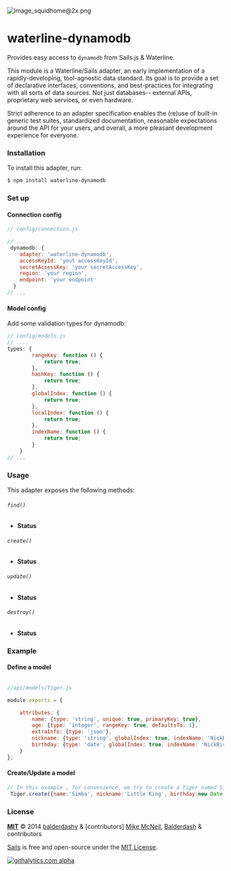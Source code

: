 ![image_squidhome@2x.png](http://i.imgur.com/RIvu9.png)

# waterline-dynamodb

Provides easy access to `dynamodb` from Sails.js & Waterline.

This module is a Waterline/Sails adapter, an early implementation of a rapidly-developing, tool-agnostic data standard.  Its goal is to provide a set of declarative interfaces, conventions, and best-practices for integrating with all sorts of data sources.  Not just databases-- external APIs, proprietary web services, or even hardware.

Strict adherence to an adapter specification enables the (re)use of built-in generic test suites, standardized documentation, reasonable expectations around the API for your users, and overall, a more pleasant development experience for everyone.


### Installation

To install this adapter, run:

```sh
$ npm install waterline-dynamodb
```

### Set up

#### Connection config

```js
// config/connection.js

// ....
 dynamodb: {
    adapter: 'waterline-dynamodb',
    accessKeyId: 'yout accessKeyId',
    secretAccessKey: 'your secretAccessKey',
    region: 'your region',
    endpoint: 'your endpoint'
  }
// ...
```

#### Model config

Add some validation types for dynamodb:

```js
// config/models.js
// ....
types: {
        rangeKey: function () {
            return true;
        },
        hashKey: function () {
            return true;
        },
        globalIndex: function () {
            return true;
        },
        localIndex: function () {
            return true;
        },
        indexName: function () {
            return true;
        }
    }
// ...
```

### Usage

This adapter exposes the following methods:

###### `find()`

+ **Status**

###### `create()`

+ **Status**

###### `update()`

+ **Status**

###### `destroy()`

+ **Status**

### Example

#### Define a model

```js

//api/models/Tiger.js

module.exports = {

    attributes: {
        name: {type: 'string', unique: true, primaryKey: true},
        age: {type: 'integer', rangeKey: true, defaultsTo: 1},
        extraInfo: {type: 'json'},
        nickname: {type: 'string', globalIndex: true, indexName: 'NickBirth', hashKey: true},
        birthday: {type: 'date', globalIndex: true, indexName: 'NickBirth', rangeKey: true}
    }
};

```

#### Create/Update a model

```js
// In this example , for convenience, we try to create a tiger named Simba in sails console,
 Tiger.create({name:'Simba', nickname:'Little King', birthday:new Date('1996-02-3'), extraInfo: {hobby:'eating'}}).exec(console.log)
```


### License

**[MIT](./LICENSE)**
&copy; 2014 [balderdashy](http://github.com/balderdashy) & [contributors]
[Mike McNeil](http://michaelmcneil.com), [Balderdash](http://balderdash.co) & contributors

[Sails](http://sailsjs.org) is free and open-source under the [MIT License](http://sails.mit-license.org/).


[![githalytics.com alpha](https://cruel-carlota.pagodabox.com/8acf2fc2ca0aca8a3018e355ad776ed7 "githalytics.com")](http://githalytics.com/balderdashy/waterline-dynamodb/README.md)


